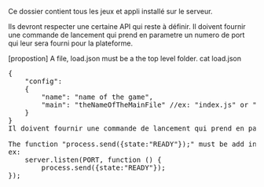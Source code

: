 Ce dossier contient tous les jeux et appli installé sur le serveur.

Ils devront respecter une certaine API qui reste à définir.
Il doivent fournir une commande de lancement qui prend en parametre un numero de port qui leur sera fourni pour la plateforme.

[propostion]
A file, load.json must be a the top level folder.
cat load.json
<pre>
{
	"config":
	{
		"name":	"name of the game",
		"main":	"theNameOfTheMainFile" //ex: "index.js" or "src/index.js"
	}
}
Il doivent fournir une commande de lancement qui prend en parametre un numero de port qui leur sera fourni.

The function "process.send({state:"READY"});" must be add in the callback of the function "server.listen
ex:
	server.listen(PORT, function () {
		process.send({state:"READY"});
});
